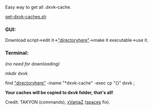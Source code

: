 Easy way to get all .dxvk-cache.

[get-dxvk-caches.sh](https://github.com/begin-theadventure/-get-dxvk-caches/releases/download/1.0.1/get-dxvk-caches.sh)

### GUI:

Download script->edit it->["directoryhere"](https://github.com/begin-theadventure/dxvk-caches#directories)->make it executable->use it.

### Terminal:

_(no need for downloading)_

mkdir dxvk

find ["directoryhere"](https://github.com/begin-theadventure/dxvk-caches#directories) -iname "*dxvk-cache" -exec cp "{}" dxvk \;

**Your caches will be copied to dxvk folder, that's all!**

Credit: TAKYON (commands), [xVanjaZ](https://github.com/xVanjaZ) ([spaces](https://github.com/begin-theadventure/dxvk-caches/commit/38b1e941d7705a4577d39274bb4072e1e39b34e0) fix).
